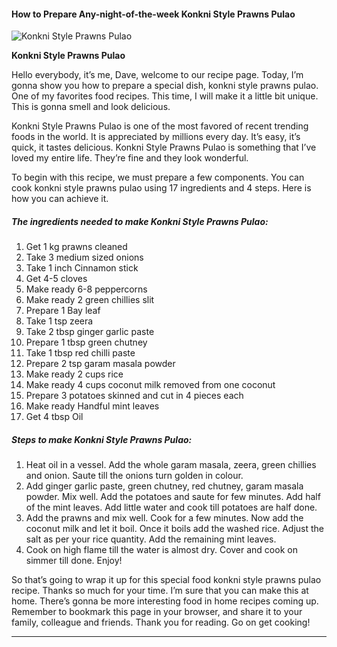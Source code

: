             

#### How to Prepare Any-night-of-the-week Konkni Style Prawns Pulao

![Konkni Style Prawns Pulao](https://img-global.cpcdn.com/recipes/2cc3992d38fe29ca/751x532cq70/konkni-style-prawns-pulao-recipe-main-photo.jpg)

**Konkni Style Prawns Pulao**

Hello everybody, it’s me, Dave, welcome to our recipe page. Today, I’m gonna show you how to prepare a special dish, konkni style prawns pulao. One of my favorites food recipes. This time, I will make it a little bit unique. This is gonna smell and look delicious.

Konkni Style Prawns Pulao is one of the most favored of recent trending foods in the world. It is appreciated by millions every day. It’s easy, it’s quick, it tastes delicious. Konkni Style Prawns Pulao is something that I’ve loved my entire life. They’re fine and they look wonderful.

To begin with this recipe, we must prepare a few components. You can cook konkni style prawns pulao using 17 ingredients and 4 steps. Here is how you can achieve it.

##### The ingredients needed to make Konkni Style Prawns Pulao:

1.  Get 1 kg prawns cleaned
2.  Take 3 medium sized onions
3.  Take 1 inch Cinnamon stick
4.  Get 4-5 cloves
5.  Make ready 6-8 peppercorns
6.  Make ready 2 green chillies slit
7.  Prepare 1 Bay leaf
8.  Take 1 tsp zeera
9.  Take 2 tbsp ginger garlic paste
10.  Prepare 1 tbsp green chutney
11.  Take 1 tbsp red chilli paste
12.  Prepare 2 tsp garam masala powder
13.  Make ready 2 cups rice
14.  Make ready 4 cups coconut milk removed from one coconut
15.  Prepare 3 potatoes skinned and cut in 4 pieces each
16.  Make ready Handful mint leaves
17.  Get 4 tbsp Oil

##### Steps to make Konkni Style Prawns Pulao:

1.  Heat oil in a vessel. Add the whole garam masala, zeera, green chillies and onion. Saute till the onions turn golden in colour.
2.  Add ginger garlic paste, green chutney, red chutney, garam masala powder. Mix well. Add the potatoes and saute for few minutes. Add half of the mint leaves. Add little water and cook till potatoes are half done.
3.  Add the prawns and mix well. Cook for a few minutes. Now add the coconut milk and let it boil. Once it boils add the washed rice. Adjust the salt as per your rice quantity. Add the remaining mint leaves.
4.  Cook on high flame till the water is almost dry. Cover and cook on simmer till done. Enjoy!

So that’s going to wrap it up for this special food konkni style prawns pulao recipe. Thanks so much for your time. I’m sure that you can make this at home. There’s gonna be more interesting food in home recipes coming up. Remember to bookmark this page in your browser, and share it to your family, colleague and friends. Thank you for reading. Go on get cooking!

* * *